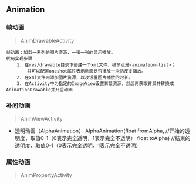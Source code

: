 ## Animation

### 帧动画
> AnimDrawableActivity

    帧动画：加载一系列的图片资源，一张一张的显示播放。
    代码实现步骤
        1. 在res/drawable目录下创建一个xml文件，根节点是<animation-list>；
            并可以配置oneshot属性表示动画是否播放一次活反复播放。
        2. 在xml文件内添加图片资源，以及设置图片播放的时长。
        3. 在Activity中为指定的ImageView设置背景资源，然后再获取背景并转换成AnimationDrawable并开启动画
        
### 补间动画
>AnimViewActivity
  + 透明动画（AlphaAnimation）
          AlphaAnimation(float fromAlpha, //开始的透明度，取值0-1（0表示完全透明，1表示完全不透明）
                         float toAlpha)   //结束的透明度，取值0-1（0表示完全透明，1表示完全不透明）

### 属性动画
>AnimPropertyActivity
